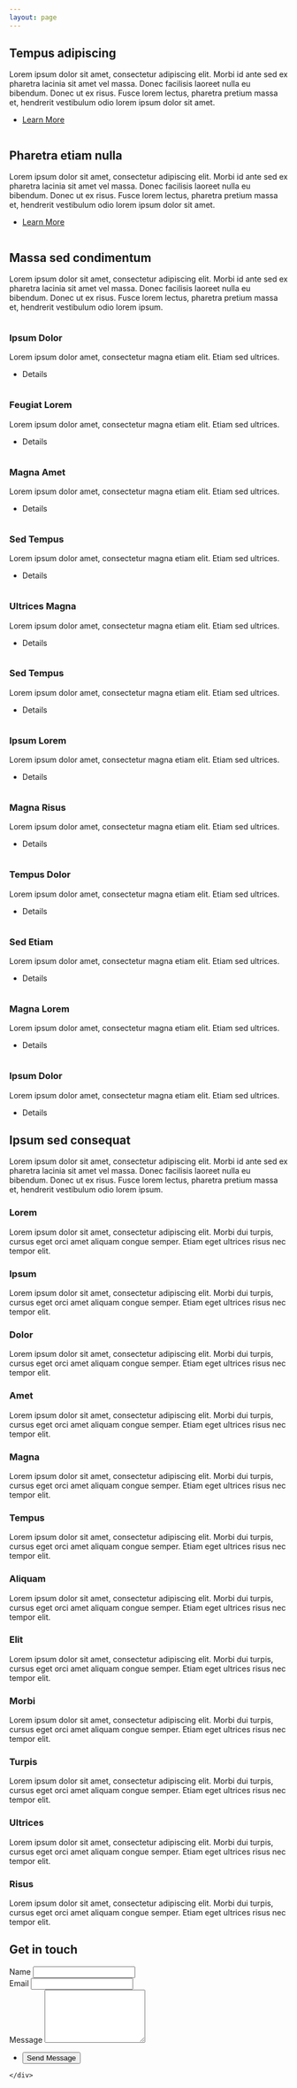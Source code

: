 ```yaml
---
layout: page
---
```



<!-- Three -->
<section class="spotlight style1 orient-left content-align-left image-position-center onscroll-image-fade-in">
    <div class="content">
        <h2>Tempus adipiscing</h2>
        <p>Lorem ipsum dolor sit amet, consectetur adipiscing elit. Morbi id ante sed ex pharetra lacinia sit amet vel massa. Donec facilisis laoreet nulla eu bibendum. Donec ut ex risus. Fusce lorem lectus, pharetra pretium massa et, hendrerit vestibulum odio lorem ipsum dolor sit amet.</p>
        <ul class="actions vertical">
            <li><a href="#" class="button">Learn More</a></li>
        </ul>
    </div>
    <div class="image">
        <img src="images/spotlight02.jpg" alt="" />
    </div>
</section>

<!-- Four -->
<section class="spotlight style1 orient-right content-align-left image-position-center onscroll-image-fade-in">
    <div class="content">
        <h2>Pharetra etiam nulla</h2>
        <p>Lorem ipsum dolor sit amet, consectetur adipiscing elit. Morbi id ante sed ex pharetra lacinia sit amet vel massa. Donec facilisis laoreet nulla eu bibendum. Donec ut ex risus. Fusce lorem lectus, pharetra pretium massa et, hendrerit vestibulum odio lorem ipsum dolor sit amet.</p>
        <ul class="actions vertical">
            <li><a href="#" class="button">Learn More</a></li>
        </ul>
    </div>
    <div class="image">
        <img src="images/spotlight03.jpg" alt="" />
    </div>
</section>

<!-- Five -->
<section class="wrapper style1 align-center">
    <div class="inner">
        <h2>Massa sed condimentum</h2>
        <p>Lorem ipsum dolor sit amet, consectetur adipiscing elit. Morbi id ante sed ex pharetra lacinia sit amet vel massa. Donec facilisis laoreet nulla eu bibendum. Donec ut ex risus. Fusce lorem lectus, pharetra pretium massa et, hendrerit vestibulum odio lorem ipsum.</p>
    </div>
    <div class="gallery style2 medium lightbox onscroll-fade-in">
        <article>
            <a href="images/gallery/fulls/01.jpg" class="image">
                <img src="images/gallery/thumbs/01.jpg" alt="" />
            </a>
            <div class="caption">
                <h3>Ipsum Dolor</h3>
                <p>Lorem ipsum dolor amet, consectetur magna etiam elit. Etiam sed ultrices.</p>
                <ul class="actions">
                    <li><span class="button small">Details</span></li>
                </ul>
            </div>
        </article>
        <article>
            <a href="images/gallery/fulls/02.jpg" class="image">
                <img src="images/gallery/thumbs/02.jpg" alt="" />
            </a>
            <div class="caption">
                <h3>Feugiat Lorem</h3>
                <p>Lorem ipsum dolor amet, consectetur magna etiam elit. Etiam sed ultrices.</p>
                <ul class="actions">
                    <li><span class="button small">Details</span></li>
                </ul>
            </div>
        </article>
        <article>
            <a href="images/gallery/fulls/03.jpg" class="image">
                <img src="images/gallery/thumbs/03.jpg" alt="" />
            </a>
            <div class="caption">
                <h3>Magna Amet</h3>
                <p>Lorem ipsum dolor amet, consectetur magna etiam elit. Etiam sed ultrices.</p>
                <ul class="actions">
                    <li><span class="button small">Details</span></li>
                </ul>
            </div>
        </article>
        <article>
            <a href="images/gallery/fulls/04.jpg" class="image">
                <img src="images/gallery/thumbs/04.jpg" alt="" />
            </a>
            <div class="caption">
                <h3>Sed Tempus</h3>
                <p>Lorem ipsum dolor amet, consectetur magna etiam elit. Etiam sed ultrices.</p>
                <ul class="actions">
                    <li><span class="button small">Details</span></li>
                </ul>
            </div>
        </article>
        <article>
            <a href="images/gallery/fulls/05.jpg" class="image">
                <img src="images/gallery/thumbs/05.jpg" alt="" />
            </a>
            <div class="caption">
                <h3>Ultrices Magna</h3>
                <p>Lorem ipsum dolor amet, consectetur magna etiam elit. Etiam sed ultrices.</p>
                <ul class="actions">
                    <li><span class="button small">Details</span></li>
                </ul>
            </div>
        </article>
        <article>
            <a href="images/gallery/fulls/06.jpg" class="image">
                <img src="images/gallery/thumbs/06.jpg" alt="" />
            </a>
            <div class="caption">
                <h3>Sed Tempus</h3>
                <p>Lorem ipsum dolor amet, consectetur magna etiam elit. Etiam sed ultrices.</p>
                <ul class="actions">
                    <li><span class="button small">Details</span></li>
                </ul>
            </div>
        </article>
        <article>
            <a href="images/gallery/fulls/07.jpg" class="image">
                <img src="images/gallery/thumbs/07.jpg" alt="" />
            </a>
            <div class="caption">
                <h3>Ipsum Lorem</h3>
                <p>Lorem ipsum dolor amet, consectetur magna etiam elit. Etiam sed ultrices.</p>
                <ul class="actions">
                    <li><span class="button small">Details</span></li>
                </ul>
            </div>
        </article>
        <article>
            <a href="images/gallery/fulls/08.jpg" class="image">
                <img src="images/gallery/thumbs/08.jpg" alt="" />
            </a>
            <div class="caption">
                <h3>Magna Risus</h3>
                <p>Lorem ipsum dolor amet, consectetur magna etiam elit. Etiam sed ultrices.</p>
                <ul class="actions">
                    <li><span class="button small">Details</span></li>
                </ul>
            </div>
        </article>
        <article>
            <a href="images/gallery/fulls/09.jpg" class="image">
                <img src="images/gallery/thumbs/09.jpg" alt="" />
            </a>
            <div class="caption">
                <h3>Tempus Dolor</h3>
                <p>Lorem ipsum dolor amet, consectetur magna etiam elit. Etiam sed ultrices.</p>
                <ul class="actions">
                    <li><span class="button small">Details</span></li>
                </ul>
            </div>
        </article>
        <article>
            <a href="images/gallery/fulls/10.jpg" class="image">
                <img src="images/gallery/thumbs/10.jpg" alt="" />
            </a>
            <div class="caption">
                <h3>Sed Etiam</h3>
                <p>Lorem ipsum dolor amet, consectetur magna etiam elit. Etiam sed ultrices.</p>
                <ul class="actions">
                    <li><span class="button small">Details</span></li>
                </ul>
            </div>
        </article>
        <article>
            <a href="images/gallery/fulls/11.jpg" class="image">
                <img src="images/gallery/thumbs/11.jpg" alt="" />
            </a>
            <div class="caption">
                <h3>Magna Lorem</h3>
                <p>Lorem ipsum dolor amet, consectetur magna etiam elit. Etiam sed ultrices.</p>
                <ul class="actions">
                    <li><span class="button small">Details</span></li>
                </ul>
            </div>
        </article>
        <article>
            <a href="images/gallery/fulls/12.jpg" class="image">
                <img src="images/gallery/thumbs/12.jpg" alt="" />
            </a>
            <div class="caption">
                <h3>Ipsum Dolor</h3>
                <p>Lorem ipsum dolor amet, consectetur magna etiam elit. Etiam sed ultrices.</p>
                <ul class="actions">
                    <li><span class="button small">Details</span></li>
                </ul>
            </div>
        </article>
    </div>

</section>

<!-- Six -->
<section class="wrapper style1 align-center">
    <div class="inner">
        <h2>Ipsum sed consequat</h2>
        <p>Lorem ipsum dolor sit amet, consectetur adipiscing elit. Morbi id ante sed ex pharetra lacinia sit amet vel massa. Donec facilisis laoreet nulla eu bibendum. Donec ut ex risus. Fusce lorem lectus, pharetra pretium massa et, hendrerit vestibulum odio lorem ipsum.</p>
        <div class="items style1 medium onscroll-fade-in">
            <section>
                <span class="icon style2 major fa-diamond"></span>
                <h3>Lorem</h3>
                <p>Lorem ipsum dolor sit amet, consectetur adipiscing elit. Morbi dui turpis, cursus eget orci amet aliquam congue semper. Etiam eget ultrices risus nec tempor elit.</p>
            </section>
            <section>
                <span class="icon style2 major fa-save"></span>
                <h3>Ipsum</h3>
                <p>Lorem ipsum dolor sit amet, consectetur adipiscing elit. Morbi dui turpis, cursus eget orci amet aliquam congue semper. Etiam eget ultrices risus nec tempor elit.</p>
            </section>
            <section>
                <span class="icon style2 major fa-bar-chart"></span>
                <h3>Dolor</h3>
                <p>Lorem ipsum dolor sit amet, consectetur adipiscing elit. Morbi dui turpis, cursus eget orci amet aliquam congue semper. Etiam eget ultrices risus nec tempor elit.</p>
            </section>
            <section>
                <span class="icon style2 major fa-wifi"></span>
                <h3>Amet</h3>
                <p>Lorem ipsum dolor sit amet, consectetur adipiscing elit. Morbi dui turpis, cursus eget orci amet aliquam congue semper. Etiam eget ultrices risus nec tempor elit.</p>
            </section>
            <section>
                <span class="icon style2 major fa-cog"></span>
                <h3>Magna</h3>
                <p>Lorem ipsum dolor sit amet, consectetur adipiscing elit. Morbi dui turpis, cursus eget orci amet aliquam congue semper. Etiam eget ultrices risus nec tempor elit.</p>
            </section>
            <section>
                <span class="icon style2 major fa-paper-plane"></span>
                <h3>Tempus</h3>
                <p>Lorem ipsum dolor sit amet, consectetur adipiscing elit. Morbi dui turpis, cursus eget orci amet aliquam congue semper. Etiam eget ultrices risus nec tempor elit.</p>
            </section>
            <section>
                <span class="icon style2 major fa-desktop"></span>
                <h3>Aliquam</h3>
                <p>Lorem ipsum dolor sit amet, consectetur adipiscing elit. Morbi dui turpis, cursus eget orci amet aliquam congue semper. Etiam eget ultrices risus nec tempor elit.</p>
            </section>
            <section>
                <span class="icon style2 major fa-refresh"></span>
                <h3>Elit</h3>
                <p>Lorem ipsum dolor sit amet, consectetur adipiscing elit. Morbi dui turpis, cursus eget orci amet aliquam congue semper. Etiam eget ultrices risus nec tempor elit.</p>
            </section>
            <section>
                <span class="icon style2 major fa-hashtag"></span>
                <h3>Morbi</h3>
                <p>Lorem ipsum dolor sit amet, consectetur adipiscing elit. Morbi dui turpis, cursus eget orci amet aliquam congue semper. Etiam eget ultrices risus nec tempor elit.</p>
            </section>
            <section>
                <span class="icon style2 major fa-bolt"></span>
                <h3>Turpis</h3>
                <p>Lorem ipsum dolor sit amet, consectetur adipiscing elit. Morbi dui turpis, cursus eget orci amet aliquam congue semper. Etiam eget ultrices risus nec tempor elit.</p>
            </section>
            <section>
                <span class="icon style2 major fa-envelope"></span>
                <h3>Ultrices</h3>
                <p>Lorem ipsum dolor sit amet, consectetur adipiscing elit. Morbi dui turpis, cursus eget orci amet aliquam congue semper. Etiam eget ultrices risus nec tempor elit.</p>
            </section>
            <section>
                <span class="icon style2 major fa-leaf"></span>
                <h3>Risus</h3>
                <p>Lorem ipsum dolor sit amet, consectetur adipiscing elit. Morbi dui turpis, cursus eget orci amet aliquam congue semper. Etiam eget ultrices risus nec tempor elit.</p>
            </section>
        </div>
    </div>
</section>

<!-- Seven -->
<section class="wrapper style1 align-center">
    <div class="inner medium">
        <h2>Get in touch</h2>
        <form method="post" action="#">
            <div class="field half first">
                <label for="name">Name</label>
                <input type="text" name="name" id="name" value="" />
            </div>
            <div class="field half">
                <label for="email">Email</label>
                <input type="email" name="email" id="email" value="" />
            </div>
            <div class="field">
                <label for="message">Message</label>
                <textarea name="message" id="message" rows="6"></textarea>
            </div>
            <ul class="actions">
                <li><input type="submit" name="submit" id="submit" value="Send Message" /></li>
            </ul>
        </form>

    </div>
</section>